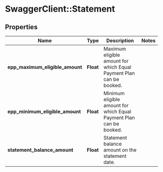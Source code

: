 # SwaggerClient::Statement

## Properties
Name | Type | Description | Notes
------------ | ------------- | ------------- | -------------
**epp_maximum_eligible_amount** | **Float** | Maximum eligible amount for which Equal Payment Plan can be booked. | 
**epp_minimum_eligible_amount** | **Float** | Minimum eligible amount for which Equal Payment Plan can be booked. | 
**statement_balance_amount** | **Float** | Statement balance amount on the statement date. | 


